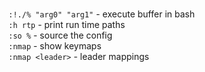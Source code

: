
<br>`:!./% "arg0" "arg1"` - execute buffer in bash
<br>`:h rtp` - print run time paths
<br>`:so %` - source the config
<br>`:nmap` - show keymaps
<br>`:nmap <leader>` - leader mappings

